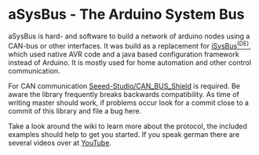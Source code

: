 # aSysBus - The Arduino System Bus

aSysBus is hard- and software to build a network of arduino nodes using a CAN-bus or other interfaces. It was build as a replacement for [iSysBus<sup>(DE)</sup>](https://www.mikrocontroller.net/articles/Hausbus_Diskussion), which used native AVR code and a java based configuration framework instead of Arduino. It is mostly used for home automation and other control communication.

For CAN communication [Seeed-Studio/CAN_BUS_Shield](https://github.com/Seeed-Studio/CAN_BUS_Shield) is required. Be aware the library frequently breaks backwards compatibility. As time of writing master should work, if problems occur look for a commit close to a commit of this library and file a bug here.

Take a look around the wiki to learn more about the protocol, the included examples should help to get you started. If you speak german there are several videos over at [YouTube](https://www.youtube.com/user/adlerweb/search?query=aSysBus).
 
